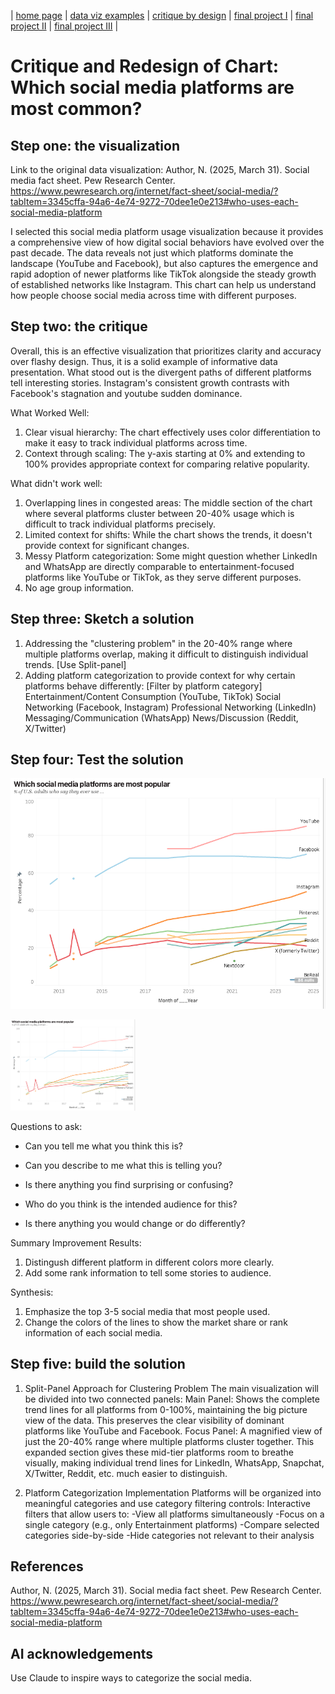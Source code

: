 | [home page](https://cmustudent.github.io/tswd-portfolio-templates/) | [data viz examples](dataviz-examples) | [critique by design](critique-by-design) | [final project I](final-project-part-one) | [final project II](final-project-part-two) | [final project III](final-project-part-three) |

# Critique and Redesign of Chart: Which social media platforms are most common?

## Step one: the visualization

Link to the original data visualization:
Author, N. (2025, March 31). Social media fact sheet. Pew Research Center. https://www.pewresearch.org/internet/fact-sheet/social-media/?tabItem=3345cffa-94a6-4e74-9272-70dee1e0e213#who-uses-each-social-media-platform

I selected this social media platform usage visualization because it provides a comprehensive view of how digital social behaviors have evolved over the past decade. The data reveals not just which platforms dominate the landscape (YouTube and Facebook), but also captures the emergence and rapid adoption of newer platforms like TikTok alongside the steady growth of established networks like Instagram. This chart can help us understand how people choose social media across time with different purposes.

## Step two: the critique
Overall, this is an effective visualization that prioritizes clarity and accuracy over flashy design. Thus, it is a solid example of informative data presentation. 
What stood out is the divergent paths of different platforms tell interesting stories. Instagram's consistent growth contrasts with Facebook's stagnation and youtube sudden dominance.

What Worked Well: 
1. Clear visual hierarchy: The chart effectively uses color differentiation to make it easy to track individual platforms across time.
2. Context through scaling: The y-axis starting at 0% and extending to 100% provides appropriate context for comparing relative popularity.

What didn't work well:
1. Overlapping lines in congested areas: The middle section of the chart where several platforms cluster between 20-40% usage which is difficult to track individual platforms precisely.
2. Limited context for shifts: While the chart shows the trends, it doesn't provide context for significant changes.
3. Messy Platform categorization: Some might question whether LinkedIn and WhatsApp are directly comparable to entertainment-focused platforms like YouTube or TikTok, as they serve different purposes.
4. No age group information.

## Step three: Sketch a solution

1. Addressing the "clustering problem" in the 20-40% range where multiple platforms overlap, making it difficult to distinguish individual trends. [Use Split-panel]
2. Adding platform categorization to provide context for why certain platforms behave differently: [Filter by platform category]
Entertainment/Content Consumption (YouTube, TikTok)
Social Networking (Facebook, Instagram)
Professional Networking (LinkedIn)
Messaging/Communication (WhatsApp)
News/Discussion (Reddit, X/Twitter)

## Step four: Test the solution

![image](https://github.com/lily-lee-ops/Jingxuan-Li-portfolio/blob/main/sketch.jpg)


<img src="sketch.jpg" width="200"/>

Questions to ask: 

- Can you tell me what you think this is?

- Can you describe to me what this is telling you?

- Is there anything you find surprising or confusing?

- Who do you think is the intended audience for this?

- Is there anything you would change or do differently?

Summary Improvement Results: 

1. Distingush different platform in different colors more clearly.
2. Add some rank information to tell some stories to audience.


Synthesis: 

1. Emphasize the top 3-5 social media that most people used.
2. Change the colors of the lines to show the market share or rank information of each social media.

## Step five: build the solution
1. Split-Panel Approach for Clustering Problem
The main visualization will be divided into two connected panels:
Main Panel: Shows the complete trend lines for all platforms from 0-100%, maintaining the big picture view of the data. This preserves the clear visibility of dominant platforms like YouTube and Facebook.
Focus Panel: A magnified view of just the 20-40% range where multiple platforms cluster together. This expanded section gives these mid-tier platforms room to breathe visually, making individual trend lines for LinkedIn, WhatsApp, Snapchat, X/Twitter, Reddit, etc. much easier to distinguish.

2. Platform Categorization Implementation
Platforms will be organized into meaningful categories and use category filtering controls: Interactive filters that allow users to:
-View all platforms simultaneously
-Focus on a single category (e.g., only Entertainment platforms)
-Compare selected categories side-by-side
-Hide categories not relevant to their analysis



## References
Author, N. (2025, March 31). Social media fact sheet. Pew Research Center. https://www.pewresearch.org/internet/fact-sheet/social-media/?tabItem=3345cffa-94a6-4e74-9272-70dee1e0e213#who-uses-each-social-media-platform
## AI acknowledgements
Use Claude to inspire ways to categorize the social media.
